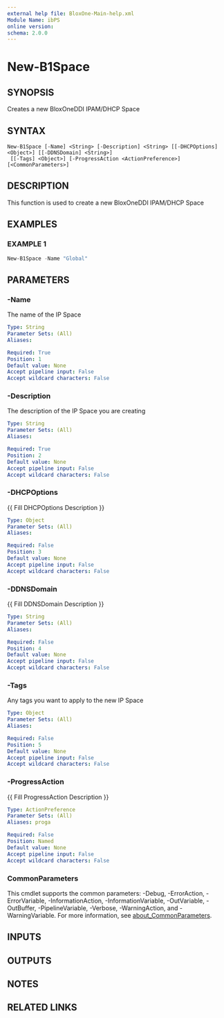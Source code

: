 ```yaml
---
external help file: BloxOne-Main-help.xml
Module Name: ibPS
online version:
schema: 2.0.0
---
```


# New-B1Space

## SYNOPSIS
Creates a new BloxOneDDI IPAM/DHCP Space

## SYNTAX

```
New-B1Space [-Name] <String> [-Description] <String> [[-DHCPOptions] <Object>] [[-DDNSDomain] <String>]
 [[-Tags] <Object>] [-ProgressAction <ActionPreference>] [<CommonParameters>]
```

## DESCRIPTION
This function is used to create a new BloxOneDDI IPAM/DHCP Space

## EXAMPLES

### EXAMPLE 1
```powershell
New-B1Space -Name "Global"
```

## PARAMETERS

### -Name
The name of the IP Space

```yaml
Type: String
Parameter Sets: (All)
Aliases:

Required: True
Position: 1
Default value: None
Accept pipeline input: False
Accept wildcard characters: False
```

### -Description
The description of the IP Space you are creating

```yaml
Type: String
Parameter Sets: (All)
Aliases:

Required: True
Position: 2
Default value: None
Accept pipeline input: False
Accept wildcard characters: False
```

### -DHCPOptions
{{ Fill DHCPOptions Description }}

```yaml
Type: Object
Parameter Sets: (All)
Aliases:

Required: False
Position: 3
Default value: None
Accept pipeline input: False
Accept wildcard characters: False
```

### -DDNSDomain
{{ Fill DDNSDomain Description }}

```yaml
Type: String
Parameter Sets: (All)
Aliases:

Required: False
Position: 4
Default value: None
Accept pipeline input: False
Accept wildcard characters: False
```

### -Tags
Any tags you want to apply to the new IP Space

```yaml
Type: Object
Parameter Sets: (All)
Aliases:

Required: False
Position: 5
Default value: None
Accept pipeline input: False
Accept wildcard characters: False
```

### -ProgressAction
{{ Fill ProgressAction Description }}

```yaml
Type: ActionPreference
Parameter Sets: (All)
Aliases: proga

Required: False
Position: Named
Default value: None
Accept pipeline input: False
Accept wildcard characters: False
```

### CommonParameters
This cmdlet supports the common parameters: -Debug, -ErrorAction, -ErrorVariable, -InformationAction, -InformationVariable, -OutVariable, -OutBuffer, -PipelineVariable, -Verbose, -WarningAction, and -WarningVariable. For more information, see [about_CommonParameters](http://go.microsoft.com/fwlink/?LinkID=113216).

## INPUTS

## OUTPUTS

## NOTES

## RELATED LINKS
